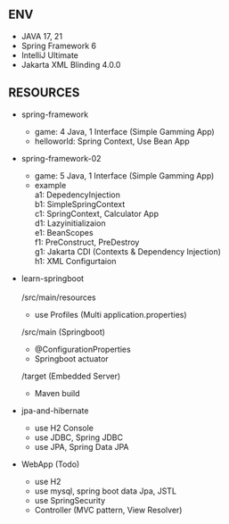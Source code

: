 ENV
---
- JAVA 17, 21
- Spring Framework 6
- IntelliJ Ultimate
- Jakarta XML Blinding 4.0.0

RESOURCES
---
- spring-framework
    - game: 4 Java, 1 Interface (Simple Gamming App)
    - helloworld: Spring Context, Use Bean App

- spring-framework-02
    - game: 5 Java, 1 Interface (Simple Gamming App)
    - example <br/>
    a1: DepedencyInjection <br/>
    b1: SimpleSpringContext <br/>
    c1: SpringContext, Calculator App <br/>
    d1: Lazyinitializaion <br/>
    e1: BeanScopes <br/>
    f1: PreConstruct, PreDestroy <br/>
    g1: Jakarta CDI (Contexts & Dependency Injection) <br/>
    h1: XML Configurtaion <br/> 

- learn-springboot <br/><br/>
    /src/main/resources
    - use Profiles (Multi application.properties) <br/>
    
    /src/main (Springboot)
    - @ConfigurationProperties 
    - Springboot actuator <br/>

    /target (Embedded Server)
    - Maven build

- jpa-and-hibernate
    - use H2 Console
    - use JDBC, Spring JDBC
    - use JPA, Spring Data JPA

- WebApp (Todo)
    - use H2 
    - use mysql, spring boot data Jpa, JSTL
    - use SpringSecurity
    - Controller (MVC pattern, View Resolver)
